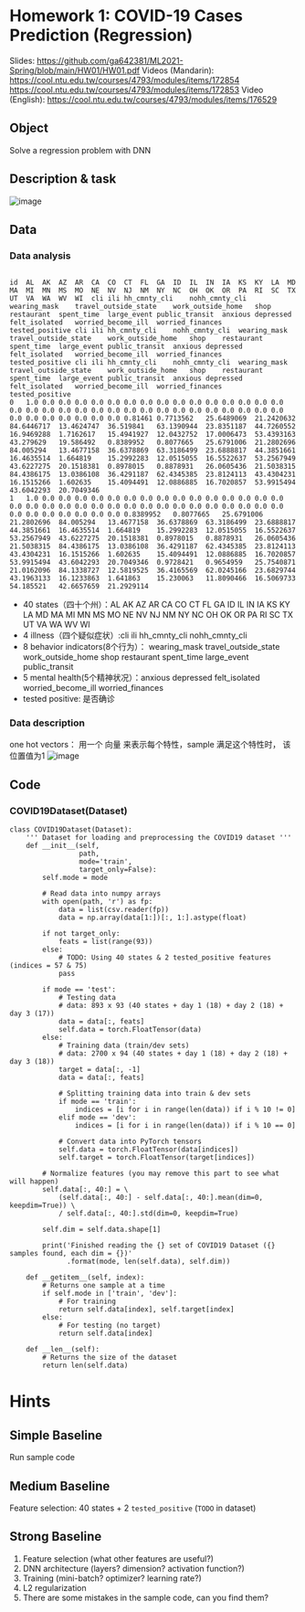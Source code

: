 # Homework 1: COVID-19 Cases Prediction (Regression)
 

Slides: https://github.com/ga642381/ML2021-Spring/blob/main/HW01/HW01.pdf
Videos (Mandarin): https://cool.ntu.edu.tw/courses/4793/modules/items/172854
https://cool.ntu.edu.tw/courses/4793/modules/items/172853
Video (English): https://cool.ntu.edu.tw/courses/4793/modules/items/176529


## Object
Solve a regression problem with DNN

## Description & task

![image](https://user-images.githubusercontent.com/69283174/141036190-c6324feb-c921-4ac9-ba39-e50224d9366a.png)

## Data

### Data analysis

```
 
id	AL	AK	AZ	AR	CA	CO	CT	FL	GA	ID	IL	IN	IA	KS	KY	LA	MD	MA	MI	MN	MS	MO	NE	NV	NJ	NM	NY	NC	OH	OK	OR	PA	RI	SC	TX	UT	VA	WA	WV	WI	cli	ili	hh_cmnty_cli	nohh_cmnty_cli	wearing_mask	travel_outside_state	work_outside_home	shop	restaurant	spent_time	large_event	public_transit	anxious	depressed	felt_isolated	worried_become_ill	worried_finances	tested_positive	cli	ili	hh_cmnty_cli	nohh_cmnty_cli	wearing_mask	travel_outside_state	work_outside_home	shop	restaurant	spent_time	large_event	public_transit	anxious	depressed	felt_isolated	worried_become_ill	worried_finances	tested_positive	cli	ili	hh_cmnty_cli	nohh_cmnty_cli	wearing_mask	travel_outside_state	work_outside_home	shop	restaurant	spent_time	large_event	public_transit	anxious	depressed	felt_isolated	worried_become_ill	worried_finances	tested_positive
0	1.0	0.0	0.0	0.0	0.0	0.0	0.0	0.0	0.0	0.0	0.0	0.0	0.0	0.0	0.0	0.0	0.0	0.0	0.0	0.0	0.0	0.0	0.0	0.0	0.0	0.0	0.0	0.0	0.0	0.0	0.0	0.0	0.0	0.0	0.0	0.0	0.0	0.0	0.0	0.0	0.81461	0.7713562	25.6489069	21.2420632	84.6446717	13.4624747	36.519841	63.1390944	23.8351187	44.7260552	16.9469288	1.7162617	15.4941927	12.0432752	17.0006473	53.4393163	43.279629	19.586492	0.8389952	0.8077665	25.6791006	21.2802696	84.005294	13.4677158	36.6378869	63.3186499	23.6888817	44.3851661	16.4635514	1.664819	15.2992283	12.0515055	16.5522637	53.2567949	43.6227275	20.1518381	0.8978015	0.8878931	26.0605436	21.5038315	84.4386175	13.0386108	36.4291187	62.4345385	23.8124113	43.4304231	16.1515266	1.602635	15.4094491	12.0886885	16.7020857	53.9915494	43.6042293	20.7049346
1	1.0	0.0	0.0	0.0	0.0	0.0	0.0	0.0	0.0	0.0	0.0	0.0	0.0	0.0	0.0	0.0	0.0	0.0	0.0	0.0	0.0	0.0	0.0	0.0	0.0	0.0	0.0	0.0	0.0	0.0	0.0	0.0	0.0	0.0	0.0	0.0	0.0	0.0	0.0	0.0	0.8389952	0.8077665	25.6791006	21.2802696	84.005294	13.4677158	36.6378869	63.3186499	23.6888817	44.3851661	16.4635514	1.664819	15.2992283	12.0515055	16.5522637	53.2567949	43.6227275	20.1518381	0.8978015	0.8878931	26.0605436	21.5038315	84.4386175	13.0386108	36.4291187	62.4345385	23.8124113	43.4304231	16.1515266	1.602635	15.4094491	12.0886885	16.7020857	53.9915494	43.6042293	20.7049346	0.9728421	0.9654959	25.7540871	21.0162096	84.1338727	12.5819525	36.4165569	62.0245166	23.6829744	43.1963133	16.1233863	1.641863	15.230063	11.8090466	16.5069733	54.185521	42.6657659	21.2929114
```
+ 40 states（四十个州）：AL	AK	AZ	AR	CA	CO	CT	FL	GA	ID	IL	IN	IA	KS	KY	LA	MD	MA	MI	MN	MS	MO	NE	NV	NJ	NM	NY	NC	OH	OK	OR	PA	RI	SC	TX	UT	VA	WA	WV	WI
+ 4 illness（四个疑似症状）:cli	ili	hh_cmnty_cli	nohh_cmnty_cli
+ 8 behavior indicators(8个行为）：	wearing_mask	travel_outside_state	work_outside_home	shop	restaurant	spent_time	large_event	public_transit
+ 5 mental health(5个精神状况）：anxious	depressed	felt_isolated	worried_become_ill	worried_finances	
+ tested positive: 是否确诊
### Data description
one hot vectors： 用一个  向量 来表示每个特性，sample 满足这个特性时， 该位置值为1
![image](https://user-images.githubusercontent.com/69283174/141039703-e4bf2724-f0a5-4497-80c1-596e077a106d.png)

## Code

### COVID19Dataset(Dataset) 

```
class COVID19Dataset(Dataset):
    ''' Dataset for loading and preprocessing the COVID19 dataset '''
    def __init__(self,
                 path,
                 mode='train',
                 target_only=False):
        self.mode = mode

        # Read data into numpy arrays
        with open(path, 'r') as fp:
            data = list(csv.reader(fp))
            data = np.array(data[1:])[:, 1:].astype(float)
        
        if not target_only:
            feats = list(range(93))
        else:
            # TODO: Using 40 states & 2 tested_positive features (indices = 57 & 75)
            pass

        if mode == 'test':
            # Testing data
            # data: 893 x 93 (40 states + day 1 (18) + day 2 (18) + day 3 (17))
            data = data[:, feats]
            self.data = torch.FloatTensor(data)
        else:
            # Training data (train/dev sets)
            # data: 2700 x 94 (40 states + day 1 (18) + day 2 (18) + day 3 (18))
            target = data[:, -1]
            data = data[:, feats]
            
            # Splitting training data into train & dev sets
            if mode == 'train':
                indices = [i for i in range(len(data)) if i % 10 != 0]
            elif mode == 'dev':
                indices = [i for i in range(len(data)) if i % 10 == 0]
            
            # Convert data into PyTorch tensors
            self.data = torch.FloatTensor(data[indices])
            self.target = torch.FloatTensor(target[indices])

        # Normalize features (you may remove this part to see what will happen)
        self.data[:, 40:] = \
            (self.data[:, 40:] - self.data[:, 40:].mean(dim=0, keepdim=True)) \
            / self.data[:, 40:].std(dim=0, keepdim=True)

        self.dim = self.data.shape[1]

        print('Finished reading the {} set of COVID19 Dataset ({} samples found, each dim = {})'
              .format(mode, len(self.data), self.dim))

    def __getitem__(self, index):
        # Returns one sample at a time
        if self.mode in ['train', 'dev']:
            # For training
            return self.data[index], self.target[index]
        else:
            # For testing (no target)
            return self.data[index]

    def __len__(self):
        # Returns the size of the dataset
        return len(self.data)
 ```


# Hints

## Simple Baseline 

Run sample code

## Medium Baseline 
  Feature selection: 40 states + 2 `tested_positive` (`TODO` in dataset)

## Strong Baseline 
1. Feature selection (what other features are useful?)
2. DNN architecture (layers? dimension? activation function?)
3. Training (mini-batch? optimizer? learning rate?)
4. L2 regularization
5. There are some mistakes in the sample code, can you find them?

